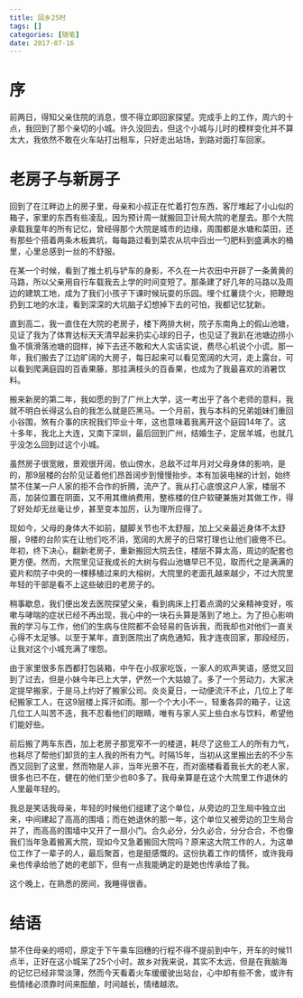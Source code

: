 ```yaml
---
title: 回乡25时
tags: []
categories: [随笔]
date: 2017-07-16
---
```


# 序
前两日，得知父亲住院的消息，恨不得立即回家探望。完成手上的工作，周六的十点，我回到了那个亲切的小城。许久没回去，但这个小城与儿时的模样变化并不算太大，我依然不敢在火车站打出租车，只好走出站场，到路对面打车回家。
<!-- more -->
# 老房子与新房子
回到了在江畔边上的房子里，母亲和小叔正在忙着打包东西，客厅堆起了小山似的箱子，家里的东西有些凌乱，因为预计周一就搬回卫计局大院的老屋去。那个大院承载我童年的所有记忆，曾经得那个大院是城市的边缘，周围都是水塘和菜田，还有那些个搭着两条木板粪坑，每每路过看到菜农从坑中舀出一勺肥料到盛满水的桶里，心里总感到一丝的不舒服。

在某一个时候，看到了推土机与铲车的身影，不久在一片农田中开辟了一条黄黄的马路，所以父亲用自行车载我去上学的时间变短了。那条建了好几年的马路以及周边的建筑工地，成为了我们小孩子下课时候玩耍的乐园。埋个红薯烧个火，把鞭炮扔到工地的水洼，看到深深的大坑脑子幻想掉下去的可怕，我都记忆犹新。

直到高二，我一直住在大院的老房子，楼下两排大树，院子东南角上的假山池塘，见证了我为了体育达标天天清早起来扔实心球的日子，也见证了我趴在池塘边捞小鱼不慎滑落池塘的囧样，掉下去还不敢和大人实话实说，费尽心机说个小谎。那一年，我们搬去了江边旷阔的大房子，每日起来可以看见宽阔的大河，走上露台，可以看到爬满庭园的百香果藤，那挂满枝头的百香果，也成为了我最喜欢的消暑饮料。

搬来新房的第二年，我如愿的到了广州上大学，这一考出乎了各个老师的意料，我就不明白长得这么白的我怎么就是匹黑马。一个月前，我与本科的兄弟姐妹们重回小谷围，煞有介事的庆祝我们毕业十年，这也意味着我离开这个庭园14年了。这十多年，我北上大连，又南下深圳，最后回到广州，结婚生子，定居羊城，也就几乎没怎么回到过这个小城。

虽然房子很宽敞，景观很开阔，依山傍水，总敌不过年月对父母身体的影响，是的，那9层楼的台阶见证着他们昂首阔步到慢慢抬步。本有加装电梯的计划，始终禁不住某一户人家的拒不合作的折腾，流产了。我从打心底恨这户人家，楼层不高，加装位置在阴面，又不用其缴纳费用，整栋楼的住户软硬兼施对其做工作，得了好处却无丝毫让步，甚至变本加厉，认为理所应得了。

现如今，父母的身体大不如前，腿脚关节也不太舒服，加上父亲最近身体不太舒服，9楼的台阶实在让他们吃不消，宽阔的大房子的日常打理也让他们疲倦不已。年初，终下决心，翻新老房子，重新搬回大院去住，楼层不算太高，周边的配套也更方便。然而，大院里见证我成长的大树与假山池塘早已不见，取而代之是满满的瓷片和院子中央的一棵移植过来的大榕树，大院里的老面孔越来越少，不过大院里年轻的干部是看不上这些破旧的老房子的。

稍事歇息，我们便出发去医院探望父亲，看到病床上打着点滴的父亲精神变好，咳嗽与哮喘的症状已经不再出现，我心中的一块石头算是落到了地上。为了担心影响我的学习与工作，他们的生病与住院都不会轻易的告诉我，而我却也对他们一直关心得不太足够。以至于某年，直到医院出了病危通知，我才连夜回家，那段经历，让我对这个小城充满了埋怨。

由于家里很多东西都打包装箱，中午在小叔家吃饭，一家人的欢声笑语，感觉又回到了过去，但是小妹今年已上大学，俨然一个大姑娘了。多了一个劳动力，大家决定提早搬家，于是马上约好了搬家公司。炎炎夏日，一动便流汗不止，几位上了年纪搬家工人，在这9层楼上挥汗如雨。那一个个大小不一，轻重各异的箱子，让这几位工人叫苦不迭，我不忍看他们的眼睛，唯有与家人买上些白水与饮料，希望他们能好些。

前后搬了两车东西，加上老房子那宽窄不一的楼道，耗尽了这些工人的所有力气，也耗尽了帮他们卸货的主人我的所有力气。时隔15年，当初从这里搬出去的不少东西又回到了这里，然而物是人非，当年光景不在，而对面楼看着我长大的老人家，很多也已不在，健在的他们至少也80多了。我母亲算是在这个大院里工作退休的人里最年轻的。

我总是笑话我母亲，年轻的时候他们组建了这个单位，从旁边的卫生局中独立出来，中间建起了高高的围墙；而在她退休的那一年，这个单位又被旁边的卫生局合并了，而高高的围墙中又开了一扇小门。合久必分，分久必合，分分合合，不也像我们当年急着搬离大院，现如今又急着搬回大院吗？原来这大院工作的人，为这单位工作了一辈子的人，最后聚首，也是挺感慨的。这份执着工作的情怀，或许我母亲也传承给他了她的老部下，但有一点我能确定的是她也传承给了我。

这个晚上，在熟悉的房间，我睡得很香。

# 结语
禁不住母亲的唠叨，原定于下午乘车回穗的行程不得不提前到中午，开车的时候11点半，正好在这小城呆了25个小时。故乡对我来说，其实不太远，但是在我脑海的记忆已经非常淡薄，然而今天看着火车缓缓驶出站台，心中却有些不舍，或许有些情绪必须靠时间来酝酿，时间越长，情绪越浓。
